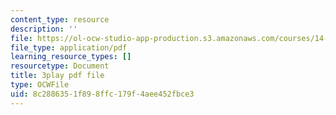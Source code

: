 ```yaml
---
content_type: resource
description: ''
file: https://ol-ocw-studio-app-production.s3.amazonaws.com/courses/14-01sc-principles-of-microeconomics-fall-2011/8c2886351f898ffc179f4aee452fbce3_zeU8i3pxX9g.pdf
file_type: application/pdf
learning_resource_types: []
resourcetype: Document
title: 3play pdf file
type: OCWFile
uid: 8c288635-1f89-8ffc-179f-4aee452fbce3
---
```

